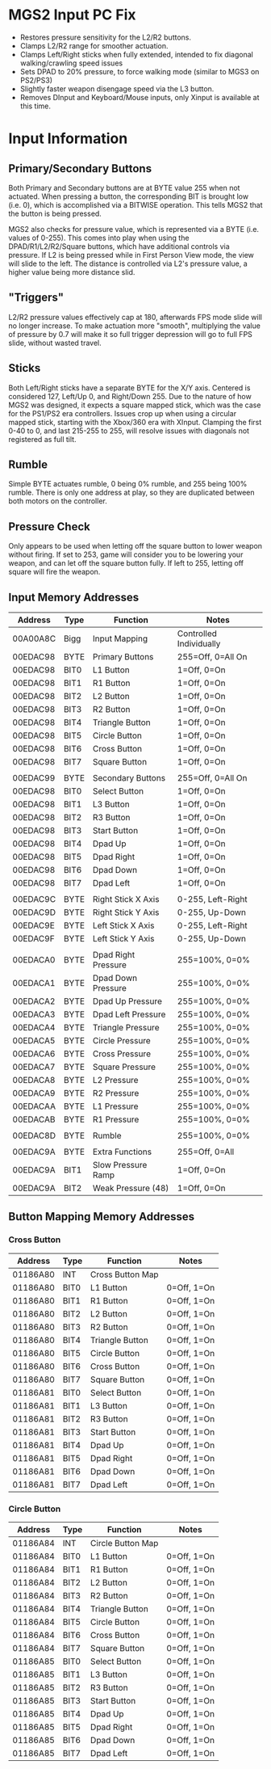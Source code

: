 # MGS2 Input PC Fix
 
* Restores pressure sensitivity for the L2/R2 buttons.
* Clamps L2/R2 range for smoother actuation.
* Clamps Left/Right sticks when fully extended, intended to fix diagonal walking/crawling speed issues
* Sets DPAD to 20% pressure, to force walking mode (similar to MGS3 on PS2/PS3)
* Slightly faster weapon disengage speed via the L3 button.
* Removes DInput and Keyboard/Mouse inputs, only Xinput is available at this time.

# Input Information

## Primary/Secondary Buttons

Both Primary and Secondary buttons are at BYTE value 255 when not actuated. When pressing a button, the corresponding BIT is brought low (i.e. 0), which is accomplished via a BITWISE operation. This tells MGS2 that the button is being pressed.

MGS2 also checks for pressure value, which is represented via a BYTE (i.e. values of 0-255). This comes into play when using the DPAD/R1/L2/R2/Square buttons, which have additional controls via pressure. If L2 is being pressed while in First Person View mode, the view will slide to the left. The distance is controlled via L2's pressure value, a higher value being more distance slid.

## "Triggers"

L2/R2 pressure values effectively cap at 180, afterwards FPS mode slide will no longer increase. To make actuation more "smooth", multiplying the value of pressure by 0.7 will make it so full trigger depression will go to full FPS slide, without wasted travel.

## Sticks

Both Left/Right sticks have a separate BYTE for the X/Y axis. Centered is considered 127, Left/Up 0, and Right/Down 255. Due to the nature of how MGS2 was designed, it expects a square mapped stick, which was the case for the PS1/PS2 era controllers. Issues crop up when using a circular mapped stick, starting with the Xbox/360 era with XInput. Clamping the first 0-40 to 0, and last 215-255 to 255, will resolve issues with diagonals not registered as full tilt.

## Rumble

Simple BYTE actuates rumble, 0 being 0% rumble, and 255 being 100% rumble. There is only one address at play, so they are duplicated between both motors on the controller.

## Pressure Check

Only appears to be used when letting off the square button to lower weapon without firing. If set to 253, game will consider you to be lowering your weapon, and can let off the square button fully. If left to 255, letting off square will fire the weapon.

## Input Memory Addresses

| Address  | Type | Function            | Notes                   |
| -------- | ---- | ------------------- | -----------------       |
| 00A00A8C | Bigg | Input Mapping       | Controlled Individually |
| 00EDAC98 | BYTE | Primary Buttons     | 255=Off, 0=All On       |
| 00EDAC98 | BIT0 | L1 Button           | 1=Off, 0=On             |
| 00EDAC98 | BIT1 | R1 Button           | 1=Off, 0=On             |
| 00EDAC98 | BIT2 | L2 Button           | 1=Off, 0=On             |
| 00EDAC98 | BIT3 | R2 Button           | 1=Off, 0=On             |
| 00EDAC98 | BIT4 | Triangle Button     | 1=Off, 0=On             |
| 00EDAC98 | BIT5 | Circle Button       | 1=Off, 0=On             |
| 00EDAC98 | BIT6 | Cross Button        | 1=Off, 0=On             |
| 00EDAC98 | BIT7 | Square Button       | 1=Off, 0=On             |
|          |      |                     |                         |
| 00EDAC99 | BYTE | Secondary Buttons   | 255=Off, 0=All On       |
| 00EDAC98 | BIT0 | Select Button       | 1=Off, 0=On             |
| 00EDAC98 | BIT1 | L3 Button           | 1=Off, 0=On             |
| 00EDAC98 | BIT2 | R3 Button           | 1=Off, 0=On             |
| 00EDAC98 | BIT3 | Start Button        | 1=Off, 0=On             |
| 00EDAC98 | BIT4 | Dpad Up             | 1=Off, 0=On             |
| 00EDAC98 | BIT5 | Dpad Right          | 1=Off, 0=On             |
| 00EDAC98 | BIT6 | Dpad Down           | 1=Off, 0=On             |
| 00EDAC98 | BIT7 | Dpad Left           | 1=Off, 0=On             |
|          |      |                     |                         |
| 00EDAC9C | BYTE | Right Stick X Axis  | 0-255, Left-Right       |
| 00EDAC9D | BYTE | Right Stick Y Axis  | 0-255, Up-Down          |
| 00EDAC9E | BYTE | Left Stick X Axis   | 0-255, Left-Right       |
| 00EDAC9F | BYTE | Left Stick Y Axis   | 0-255, Up-Down          |
|          |      |                     |                         |
| 00EDACA0 | BYTE | Dpad Right Pressure | 255=100%, 0=0%          |
| 00EDACA1 | BYTE | Dpad Down Pressure  | 255=100%, 0=0%          |
| 00EDACA2 | BYTE | Dpad Up Pressure    | 255=100%, 0=0%          |
| 00EDACA3 | BYTE | Dpad Left Pressure  | 255=100%, 0=0%          |
| 00EDACA4 | BYTE | Triangle Pressure   | 255=100%, 0=0%          |
| 00EDACA5 | BYTE | Circle Pressure     | 255=100%, 0=0%          |
| 00EDACA6 | BYTE | Cross Pressure      | 255=100%, 0=0%          |
| 00EDACA7 | BYTE | Square Pressure     | 255=100%, 0=0%          |
| 00EDACA8 | BYTE | L2 Pressure         | 255=100%, 0=0%          |
| 00EDACA9 | BYTE | R2 Pressure         | 255=100%, 0=0%          |
| 00EDACAA | BYTE | L1 Pressure         | 255=100%, 0=0%          |
| 00EDACAB | BYTE | R1 Pressure         | 255=100%, 0=0%          |
|          |      |                     |                         |
| 00EDAC8D | BYTE | Rumble              | 255=100%, 0=0%          |
|          |      |                     |                         |
| 00EDAC9A | BYTE | Extra Functions     | 255=Off, 0=All          |
| 00EDAC9A | BIT1 | Slow Pressure Ramp  | 1=Off, 0=On             |
| 00EDAC9A | BIT2 | Weak Pressure (48)  | 1=Off, 0=On             |

## Button Mapping Memory Addresses
### Cross Button

| Address  | Type | Function            | Notes                   |
| -------- | ---- | ------------------- | ----------------------- |
| 01186A80 | INT  | Cross Button Map    |                         |
| 01186A80 | BIT0 | L1 Button           | 0=Off, 1=On             |
| 01186A80 | BIT1 | R1 Button           | 0=Off, 1=On             |
| 01186A80 | BIT2 | L2 Button           | 0=Off, 1=On             |
| 01186A80 | BIT3 | R2 Button           | 0=Off, 1=On             |
| 01186A80 | BIT4 | Triangle Button     | 0=Off, 1=On             |
| 01186A80 | BIT5 | Circle Button       | 0=Off, 1=On             |
| 01186A80 | BIT6 | Cross Button        | 0=Off, 1=On             |
| 01186A80 | BIT7 | Square Button       | 0=Off, 1=On             |
| 01186A81 | BIT0 | Select Button       | 0=Off, 1=On             |
| 01186A81 | BIT1 | L3 Button           | 0=Off, 1=On             |
| 01186A81 | BIT2 | R3 Button           | 0=Off, 1=On             |
| 01186A81 | BIT3 | Start Button        | 0=Off, 1=On             |
| 01186A81 | BIT4 | Dpad Up             | 0=Off, 1=On             |
| 01186A81 | BIT5 | Dpad Right          | 0=Off, 1=On             |
| 01186A81 | BIT6 | Dpad Down           | 0=Off, 1=On             |
| 01186A81 | BIT7 | Dpad Left           | 0=Off, 1=On             |


### Circle Button

| Address  | Type | Function            | Notes                   |
| -------- | ---- | ------------------- | ----------------------- |
| 01186A84 | INT  | Circle Button Map   |                         |
| 01186A84 | BIT0 | L1 Button           | 0=Off, 1=On             |
| 01186A84 | BIT1 | R1 Button           | 0=Off, 1=On             |
| 01186A84 | BIT2 | L2 Button           | 0=Off, 1=On             |
| 01186A84 | BIT3 | R2 Button           | 0=Off, 1=On             |
| 01186A84 | BIT4 | Triangle Button     | 0=Off, 1=On             |
| 01186A84 | BIT5 | Circle Button       | 0=Off, 1=On             |
| 01186A84 | BIT6 | Cross Button        | 0=Off, 1=On             |
| 01186A84 | BIT7 | Square Button       | 0=Off, 1=On             |
| 01186A85 | BIT0 | Select Button       | 0=Off, 1=On             |
| 01186A85 | BIT1 | L3 Button           | 0=Off, 1=On             |
| 01186A85 | BIT2 | R3 Button           | 0=Off, 1=On             |
| 01186A85 | BIT3 | Start Button        | 0=Off, 1=On             |
| 01186A85 | BIT4 | Dpad Up             | 0=Off, 1=On             |
| 01186A85 | BIT5 | Dpad Right          | 0=Off, 1=On             |
| 01186A85 | BIT6 | Dpad Down           | 0=Off, 1=On             |
| 01186A85 | BIT7 | Dpad Left           | 0=Off, 1=On             |
